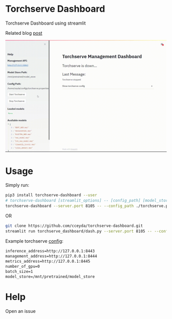# Torchserve Dashboard

Torchserve Dashboard using streamlit

Related blog [post](https://cceyda.github.io/blog/torchserve/streamlit/dashboard/2020/10/15/torchserve.html)

![Demo](assets/dashboard_demo.gif)

# Usage

Simply run:

```bash
pip3 install torchserve-dashboard --user
# torchserve-dashboard [streamlit_options] -- [config_path] [model_store(optional)]
torchserve-dashboard --server.port 8105 -- --config_path ./torchserve.properties --model_store ./model_store
```
OR 
```bash
git clone https://github.com/cceyda/torchserve-dashboard.git
streamlit run torchserve_dashboard/dash.py --server.port 8105 -- --config_path ./torchserve.properties 
```
Example torchserve [config](https://pytorch.org/serve/configuration.html):

```
inference_address=http://127.0.0.1:8443
management_address=http://127.0.0.1:8444
metrics_address=http://127.0.0.1:8445
number_of_gpu=0
batch_size=1
model_store=/mnt/pretrained/model_store
```
# Help

Open an issue


